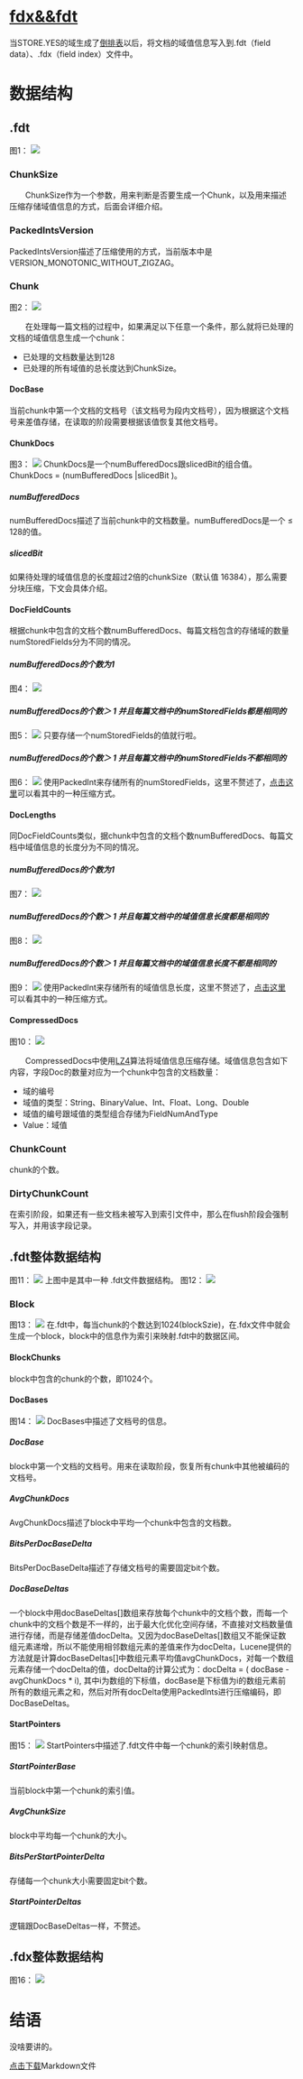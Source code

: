 # [fdx&&fdt](https://www.amazingkoala.com.cn/Lucene/suoyinwenjian/)
当STORE.YES的域生成了[倒排表](https://www.amazingkoala.com.cn/Lucene/Index/2019/0222/36.html)以后，将文档的域值信息写入到.fdt（field data）、.fdx（field index）文件中。
# 数据结构
## .fdt
图1：
<img src="fdx&&fdt-image/1.png">

### ChunkSize
&emsp;&emsp;ChunkSize作为一个参数，用来判断是否要生成一个Chunk，以及用来描述压缩存储域值信息的方式，后面会详细介绍。

### PackedIntsVersion

PackedIntsVersion描述了压缩使用的方式，当前版本中是VERSION_MONOTONIC_WITHOUT_ZIGZAG。

### Chunk
图2：
<img src="fdx&&fdt-image/2.png">

&emsp;&emsp;在处理每一篇文档的过程中，如果满足以下任意一个条件，那么就将已处理的文档的域值信息生成一个chunk：

- 已处理的文档数量达到128
- 已处理的所有域值的总长度达到ChunkSize。

#### DocBase
当前chunk中第一个文档的文档号（该文档号为段内文档号），因为根据这个文档号来差值存储，在读取的阶段需要根据该值恢复其他文档号。
#### ChunkDocs
图3：
<img src="fdx&&fdt-image/3.png">
ChunkDocs是一个numBufferedDocs跟slicedBit的组合值。ChunkDocs = (numBufferedDocs |slicedBit )。
##### numBufferedDocs
numBufferedDocs描述了当前chunk中的文档数量。numBufferedDocs是一个 ≤ 128的值。
##### slicedBit
如果待处理的域值信息的长度超过2倍的chunkSize（默认值 16384），那么需要分块压缩，下文会具体介绍。
#### DocFieldCounts
根据chunk中包含的文档个数numBufferedDocs、每篇文档包含的存储域的数量numStoredFields分为不同的情况。
##### numBufferedDocs的个数为1
图4：
<img src="fdx&&fdt-image/4.png">
##### numBufferedDocs的个数＞ 1 并且每篇文档中的numStoredFields都是相同的
图5：
<img src="fdx&&fdt-image/5.png">
只要存储一个numStoredFields的值就行啦。

##### numBufferedDocs的个数＞ 1 并且每篇文档中的numStoredFields不都相同的
图6：
<img src="fdx&&fdt-image/6.png">
使用PackedInt来存储所有的numStoredFields，这里不赘述了，[点击这里](https://www.amazingkoala.com.cn/Lucene/yasuocunchu/2019/0213/31.html)可以看其中的一种压缩方式。
#### DocLengths
同DocFieldCounts类似，据chunk中包含的文档个数numBufferedDocs、每篇文档中域值信息的长度分为不同的情况。
##### numBufferedDocs的个数为1
图7：
<img src="fdx&&fdt-image/7.png">

##### numBufferedDocs的个数＞ 1 并且每篇文档中的域值信息长度都是相同的
图8：
<img src="fdx&&fdt-image/8.png">
##### numBufferedDocs的个数＞ 1 并且每篇文档中的域值信息长度不都是相同的
图9：
<img src="fdx&&fdt-image/9.png">
使用PackedInt来存储所有的域值信息长度，这里不赘述了，[点击这里](https://www.amazingkoala.com.cn/Lucene/yasuocunchu/2019/0213/31.html)可以看其中的一种压缩方式。
#### CompressedDocs
图10：
<img src="fdx&&fdt-image/10.png">

&emsp;&emsp;CompressedDocs中使用[LZ4](https://www.amazingkoala.com.cn/Lucene/yasuocunchu/2019/0226/37.html)算法将域值信息压缩存储。域值信息包含如下内容，字段Doc的数量对应为一个chunk中包含的文档数量：

- 域的编号
- 域值的类型：String、BinaryValue、Int、Float、Long、Double
- 域值的编号跟域值的类型组合存储为FieldNumAndType
- Value：域值

### ChunkCount
chunk的个数。
### DirtyChunkCount
在索引阶段，如果还有一些文档未被写入到索引文件中，那么在flush阶段会强制写入，并用该字段记录。

## .fdt整体数据结构
图11：
<img src="fdx&&fdt-image/11.png">
上图中是其中一种 .fdt文件数据结构。
图12：
<img src="fdx&&fdt-image/12.png">

### Block
图13：
<img src="fdx&&fdt-image/13.png">
在.fdt中，每当chunk的个数达到1024(blockSzie)，在.fdx文件中就会生成一个block，block中的信息作为索引来映射.fdt中的数据区间。
#### BlockChunks
block中包含的chunk的个数，即1024个。
#### DocBases
图14：
<img src="fdx&&fdt-image/14.png">
DocBases中描述了文档号的信息。
##### DocBase
block中第一个文档的文档号。用来在读取阶段，恢复所有chunk中其他被编码的文档号。
##### AvgChunkDocs
AvgChunkDocs描述了block中平均一个chunk中包含的文档数。
##### BitsPerDocBaseDelta
BitsPerDocBaseDelta描述了存储文档号的需要固定bit个数。
##### DocBaseDeltas
一个block中用docBaseDeltas[]数组来存放每个chunk中的文档个数，而每一个chunk中的文档个数是不一样的，出于最大化优化空间存储，不直接对文档数量值进行存储，而是存储差值docDelta。又因为docBaseDeltas[]数组又不能保证数组元素递增，所以不能使用相邻数组元素的差值来作为docDelta，Lucene提供的方法就是计算docBaseDeltas[]中数组元素平均值avgChunkDocs，对每一个数组元素存储一个docDelta的值，docDelta的计算公式为：docDelta = ( docBase - avgChunkDocs * i), 其中i为数组的下标值，docBase是下标值为i的数组元素前所有的数组元素之和，然后对所有docDelta使用PackedInts进行压缩编码，即DocBaseDeltas。
#### StartPointers
图15：
<img src="fdx&&fdt-image/15.png">
StartPointers中描述了.fdt文件中每一个chunk的索引映射信息。
##### StartPointerBase
当前block中第一个chunk的索引值。
##### AvgChunkSize
block中平均每一个chunk的大小。
##### BitsPerStartPointerDelta
存储每一个chunk大小需要固定bit个数。
##### StartPointerDeltas
逻辑跟DocBaseDeltas一样，不赘述。

## .fdx整体数据结构
图16：
<img src="fdx&&fdt-image/16.png">
# 结语
没啥要讲的。

[点击下载](http://www.amazingkoala.com.cn/attachment/Lucene/%E7%B4%A2%E5%BC%95%E6%96%87%E4%BB%B6/fdx&&fdt.zip)Markdown文件